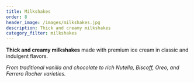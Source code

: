 ```yaml
---
title: Milkshakes
order: 8
header_image: /images/milkshakes.jpg
description: Thick and creamy milkshakes
category_filter: milkshakes
---
```


**Thick and creamy milkshakes** made with premium ice cream in classic and indulgent flavors.

*From traditional vanilla and chocolate to rich Nutella, Biscoff, Oreo, and Ferrero Rocher varieties.*